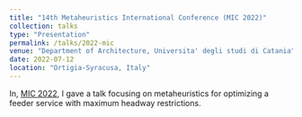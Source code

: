 ```yaml
---
title: "14th Metaheuristics International Conference (MIC 2022)"
collection: talks
type: "Presentation"
permalink: /talks/2022-mic
venue: "Department of Architecture, Universita' degli studi di Catania"
date: 2022-07-12
location: "Ortigia-Syracusa, Italy"
---
```


In, [MIC 2022](https://www.ants-lab.it/mic2022/index.html), I gave a talk focusing on metaheuristics for optimizing a feeder service with maximum headway restrictions.
